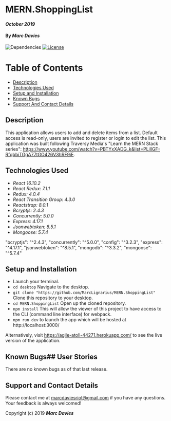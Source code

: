 # MERN.ShoppingList

#### _October 2019_

#### By _**Marc Davies**_

![Dependencies](https://img.shields.io/badge/dependencies-up%20to%20date-brightgreen.svg)
[![License](https://img.shields.io/badge/license-MIT-blue.svg)](https://opensource.org/licenses/MIT)

# Table of Contents

<!--ts-->
   * [Description](#description)
   * [Technologies Used](#technologies-used)
   * [Setup and Installation](#setup-and-installation)
   * [Known Bugs](#known-bugs)
   * [Support And Contact Details](#support-and-contact-details)
<!--te-->

## Description

This application allows users to add and delete items from a list. Default access is read-only, users are invited to register or login to edit the list. This application was built following Traversy Media's "Learn the MERN Stack series": https://www.youtube.com/watch?v=PBTYxXADG_k&list=PLillGF-RfqbbiTGgA77tGO426V3hRF9iE.

## Technologies Used

  * _React 16.10.2_
  * _React Redux: 7.1.1_
  * _Redux: 4.0.4_
  * _React Transition Group: 4.3.0_
  * _Reactstrap: 8.0.1_
  * _Bcryptjs: 2.4.3_
  * _Concurrently: 5.0.0_
  * _Express: 4.17.1_
  * _Jsonwebtoken: 8.5.1_
  * _Mongoose: 5.7.4_

  "bcryptjs": "^2.4.3",
    "concurrently": "^5.0.0",
    "config": "^3.2.3",
    "express": "^4.17.1",
    "jsonwebtoken": "^8.5.1",
    "mongodb": "^3.3.2",
    "mongoose": "^5.7.4"

## Setup and Installation

* Launch your terminal.
* `cd desktop` Navigate to the desktop.
* `git clone "https://github.com/MarcLignarius/MERN.ShoppingList"` Clone this repository to your desktop.
* `cd MERN.ShoppingList` Open up the cloned repository.
* `npm install` This will allow the viewer of this project to have access to the CLI (command line interface) for webpack.
* `npm run dev` to launch the app which will be hosted at  http://localhost:3000/

Alternatively, visit https://agile-atoll-44271.herokuapp.com/ to see the live version of the application.

## Known Bugs## User Stories
There are no known bugs as of that last release.

## Support and Contact Details
Please contact me at marcdaviesriot@gmail.com if you have any questions. Your feedback is always welcomed!

Copyright (c) 2019 **_Marc Davies_**